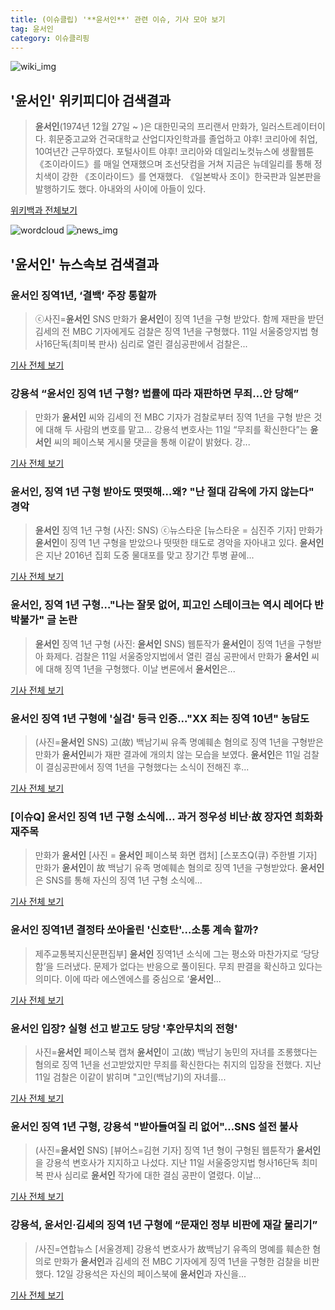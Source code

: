 ```yaml
---
title: (이슈클립) '**윤서인**' 관련 이슈, 기사 모아 보기
tag: 윤서인
category: 이슈클리핑
---
```

![wiki_img](https://user-images.githubusercontent.com/42597476/44503234-41136a80-a6d0-11e8-9071-6fc6418eafe4.png)
## **'**윤서인**'** 위키피디아 검색결과
>**윤서인**(1974년 12월 27일 ~ )은 대한민국의 프리랜서 만화가, 일러스트레이터이다. 휘문중고교와 건국대학교 산업디자인학과를 졸업하고 야후! 코리아에 취업, 10여년간 근무하였다. 포털사이트 야후! 코리아와 데일리노컷뉴스에 생활웹툰 《조이라이드》를 매일 연재했으며 조선닷컴을 거쳐 지금은 뉴데일리를 통해 정치색이 강한 《조이라이드》를 연재했다. 《일본박사 조이》한국판과 일본판을 발행하기도 했다. 아내와의 사이에 아들이 있다.

<a href="https://ko.wikipedia.org/wiki/윤서인" target="_blank">위키백과 전체보기</a>

![wordcloud](https://s3.ap-northeast-2.amazonaws.com/lyrics101-wordcloud/2018-09-12-1536716820.png)
![news_img](https://user-images.githubusercontent.com/42597476/44507050-1206f400-a6e4-11e8-8d98-7ffbfebb353f.png)
## **'**윤서인**'** 뉴스속보 검색결과
### **윤서인** 징역1년, ‘결백’ 주장 통할까

>ⓒ사진=**윤서인** SNS 만화가 **윤서인**이 징역 1년을 구형 받았다. 함께 재판을 받던 김세의 전 MBC 기자에게도 검찰은 징역 1년을 구형했다. 11일 서울중앙지법 형사16단독(최미복 판사) 심리로 열린 결심공판에서 검찰은...

<a href="http://www.dailian.co.kr/news/view/738815/?sc=naver" target="_blank">기사 전체 보기</a>

### 강용석 “**윤서인** 징역 1년 구형? 법률에 따라 재판하면 무죄…안 당해”

>만화가 **윤서인** 씨와 김세의 전 MBC 기자가 검찰로부터 징역 1년을 구형 받은 것에 대해 두 사람의 변호를 맡고... 강용석 변호사는 11일 “무죄를 확신한다”는 **윤서인** 씨의 페이스북 게시물 댓글을 통해 이같이 밝혔다. 강...

<a href="http://news.donga.com/3/all/20180912/91943404/2" target="_blank">기사 전체 보기</a>

### **윤서인**, 징역 1년 구형 받아도 떳떳해…왜? "난 절대 감옥에 가지 않는다" 경악

>**윤서인** 징역 1년 구형 (사진: SNS) ⓒ뉴스타운 [뉴스타운 = 심진주 기자] 만화가 **윤서인**이 징역 1년 구형을 받았으나 떳떳한 태도로 경악을 자아내고 있다. **윤서인**은 지난 2016년 집회 도중 물대포를 맞고 장기간 투병 끝에...

<a href="http://www.newstown.co.kr/news/articleView.html?idxno=340197" target="_blank">기사 전체 보기</a>

### **윤서인**, 징역 1년 구형…"나는 잘못 없어, 피고인 스테이크는 역시 레어다 반박불가" 글 논란

>**윤서인** 징역 1년 구형 (사진: **윤서인** SNS) 웹툰작가 **윤서인**이 징역 1년을 구형받아 화제다. 검찰은 11일 서울중앙지법에서 열린 결심 공판에서 만화가 **윤서인** 씨에 대해 징역 1년을 구형했다. 이날 변론에서 **윤서인**은...

<a href="http://www.honam.co.kr/read.php3?aid=1536713733564953215" target="_blank">기사 전체 보기</a>

### **윤서인** 징역 1년 구형에 '실검' 등극 인증..."XX 죄는 징역 10년" 농담도

>(사진=**윤서인** SNS) 고(故) 백남기씨 유족 명예훼손 혐의로 징역 1년을 구형받은 만화가 **윤서인**씨가 재판 결과에 개의치 않는 모습을 보였다. **윤서인**은 11일 검찰이 결심공판에서 징역 1년을 구형했다는 소식이 전해진 후...

<a href="http://www.edaily.co.kr/news/newspath.asp?newsid=02355046619339464" target="_blank">기사 전체 보기</a>

### [이슈Q] **윤서인** 징역 1년 구형 소식에… 과거 정우성 비난·故 장자연 희화화 재주목

>만화가 **윤서인** [사진 = **윤서인** 페이스북 화면 캡처] [스포츠Q(큐) 주한별 기자] 만화가 **윤서인**이 故 백남기 유족 명예훼손 혐의로 징역 1년을 구형받았다.  **윤서인**은 SNS를 통해 자신의 징역 1년 구형 소식에...

<a href="http://www.sportsq.co.kr/news/articleView.html?idxno=302486" target="_blank">기사 전체 보기</a>

### **윤서인** 징역1년 결정타 쏘아올린 '신호탄'...소통 계속 할까?

>제주교통복지신문편집부] **윤서인** 징역1년 소식에 그는 평소와 마찬가지로 ‘당당함’을 드러냈다. 문제가 없다는 반응으로 풀이된다. 무죄 판결을 확신하고 있다는 의미다. 이에 따라 에스엔에스를 중심으로 ‘**윤서인**...

<a href="http://www.jejutwn.com/news/article.html?no=10100" target="_blank">기사 전체 보기</a>

### **윤서인** 입장? 실형 선고 받고도 당당 '후안무치의 전형'

>사진=**윤서인** 페이스북 캡쳐 **윤서인**이 고(故) 백남기 농민의 자녀를 조롱했다는 혐의로 징역 1년을 선고받았지만 무죄를 확신한다는 취지의 입장을 전했다.   지난 11일 검찰은 이같이 밝히며 "고인(백남기)의 자녀를...

<a href="http://www.etnews.com/20180912000019" target="_blank">기사 전체 보기</a>

### **윤서인** 징역 1년 구형, 강용석 "받아들여질 리 없어"…SNS 설전 불사

>(사진=**윤서인** SNS) [뷰어스=김현 기자] 징역 1년 형이 구형된 웹툰작가 **윤서인**을 강용석 변호사가 지지하고 나섰다. 지난 11일 서울중앙지법 형사16단독 최미복 판사 심리로 **윤서인** 작가에 대한 결심 공판이 열렸다. 이날...

<a href="http://viewers.heraldcorp.com/news/articleView.html?idxno=19507" target="_blank">기사 전체 보기</a>

### 강용석, **윤서인**·김세의 징역 1년 구형에 “문재인 정부 비판에 재갈 물리기”

>/사진=연합뉴스 [서울경제] 강용석 변호사가 故백남기 유족의 명예를 훼손한 혐의로 만화가 **윤서인**과 김세의 전 MBC 기자에게 징역 1년을 구형한 검찰을 비판했다. 12일 강용석은 자신의 페이스북에 **윤서인**과 자신을...

<a href="http://www.sedaily.com/NewsView/1S4LVP9VZ9" target="_blank">기사 전체 보기</a>


